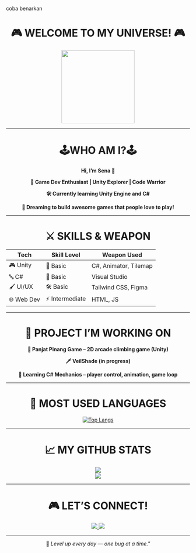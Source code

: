 coba benarkan

<h1 align="center">🎮 WELCOME TO MY UNIVERSE! 🎮</h1>

<p align="center">
  <img src="https://media.giphy.com/media/26AHONQ79FdWZhAI0/giphy.gif" width="200"/>
</p>

---

<h1 align="center">🕹️WHO AM I?🕹️</h1>

<p align="center"><b> Hi, I’m Sena 👋</p>
<p align="center">🌟 Game Dev Enthusiast | Unity Explorer | Code Warrior</p>
<p align="center">🛠️ Currently learning Unity Engine and C#</p>
<p align="center">🧠 Dreaming to build awesome games that people love to play!</b></p>

---

<h1 align="center"><b>⚔️ SKILLS & WEAPON</h1>

<div align="center">

<table>
  <thead>
    <tr>
      <th>Tech</th>
      <th>Skill Level</th>
      <th>Weapon Used</th>
    </tr>
  </thead>
  <tbody>
    <tr>
      <td>🎮 Unity</td>
      <td>🌱 Basic</td>
      <td>C#, Animator, Tilemap</td>
    </tr>
    <tr>
      <td>🔤 C#</td>
      <td>🌱 Basic</td>
      <td>Visual Studio</td>
    </tr>
    <tr>
      <td>🖌️ UI/UX</td>
      <td>🛠️ Basic</td>
      <td>Tailwind CSS, Figma</td>
    </tr>
    <tr>
      <td>🌐 Web Dev</td>
      <td>⚡ Intermediate</td>
      <td>HTML, JS</td>
    </tr>
  </tbody>
</table>
</b>

</div>

---

<h1 align="center">🧩 PROJECT I’M WORKING ON</h1>

<p align="center"><b>   🧗 Panjat Pinang Game – 2D arcade climbing game (Unity)
<p align="center">      🗡️ VeilShade (in progress)</p>
<p align="center">      🧠 Learning C# Mechanics – player control, animation, game loop</b>

---

<h1 align="center"> 🎯 MOST USED LANGUAGES
</h1>

<p align="center">
  <a href="https://github.com/anuraghazra/github-readme-stats">
    <img src="https://github-readme-stats.vercel.app/api/top-langs/?username=sena606&layout=compact&langs_count=5&theme=radical" alt="Top Langs" />
  </a>
</p>

---

<h1 align="center">📈 MY GITHUB STATS</h1>

<p align="center">
  <img src="https://github-readme-stats.vercel.app/api?username=sena606&show_icons=true&theme=radical" />
  <br />
  <img src="https://github-readme-streak-stats.herokuapp.com?user=sena606&theme=tokyonight&hide_border=true" />
</p>

---

<h1 align="center">🎮 LET’S CONNECT!</h1>

<p align="center">
  <a href="https://www.tiktok.com/@senasn_" target="_blank">
    <img src="https://img.shields.io/badge/TikTok-%231DA1F2.svg?style=for-the-badge&logo=tiktok&logoColor=white" />
  </a>
  <a href="https://www.instagram.com/gentasn67/?hl=id" target="_blank">
    <img src="https://img.shields.io/badge/Instagram-E4405F.svg?style=for-the-badge&logo=instagram&logoColor=white" />
  </a>
</p>

---

<p align="center">🎯 <i>Level up every day — one bug at a time."</p></i>
